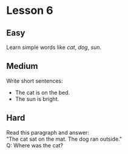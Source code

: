 # Lesson 6

## Easy
Learn simple words like *cat*, *dog*, *sun*.

## Medium
Write short sentences:  
- The cat is on the bed.  
- The sun is bright.

## Hard
Read this paragraph and answer:  
"The cat sat on the mat. The dog ran outside."  
Q: Where was the cat?
